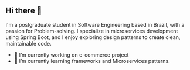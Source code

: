 ## Hi there 👋
I'm a postgraduate student in Software Engineering based in Brazil, with a passion for Problem-solving. I specialize in microservices development using Spring Boot, and I enjoy exploring design patterns to create clean, maintainable code.  

- 🔭 I’m currently working on e-commerce project
- 🌱 I’m currently learning frameworks and Microservices patterns.

<!--
**jacob-majesty/jacob-majesty** is a ✨ _special_ ✨ repository because its `README.md` (this file) appears on your GitHub profile.

Here are some ideas to get you started:

- 🔭 I’m currently working on ...
- 🌱 I’m currently learning ...
- 👯 I’m looking to collaborate on ...
- 🤔 I’m looking for help with ...
- 💬 Ask me about ...
- 📫 How to reach me: ...
- 😄 Pronouns: ...
- ⚡ Fun fact: ...
-->
